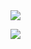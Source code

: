 
<img align="center" src="https://github-readme-stats.vercel.app/api/top-langs/?username=LudoDash&theme=dark">

![](https://komarev.com/ghpvc/?username=LudoDash&color=blueviolet)
